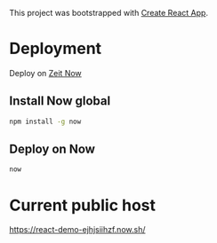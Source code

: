 This project was bootstrapped with [Create React App](https://github.com/facebookincubator/create-react-app).

# Deployment

Deploy on [Zeit Now](https://zeit.co/now)

## Install Now global

```bash
npm install -g now
```

## Deploy on Now

```bash
now
```

# Current public host

<https://react-demo-ejhjsiihzf.now.sh/>
